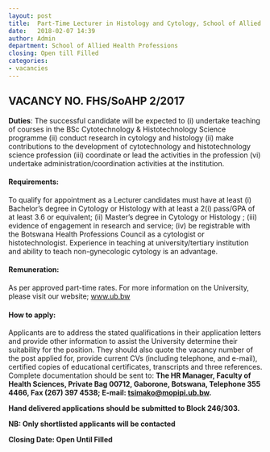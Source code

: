 ```yaml
---
layout: post
title:  Part-Time Lecturer in Histology and Cytology, School of Allied Health Professions (re-advertisement)
date:   2018-02-07 14:39
author: Admin
department: School of Allied Health Professions
closing: Open till Filled
categories:
- vacancies
---
```


## VACANCY NO. FHS/SoAHP 2/2017

**Duties**: The successful candidate will be expected to (i) undertake teaching of courses in the BSc Cytotechnology & Histotechnology Science programme (ii) conduct research in cytology and histology (ii) make contributions to the development of cytotechnology and histotechnology science profession (iii) coordinate or lead the activities in the profession (vi) undertake administration/coordination activities at the institution.

#### Requirements: 
To qualify for appointment as a Lecturer candidates must have at least (i) Bachelor’s degree in Cytology or Histology with at least a 2(i) pass/GPA of at least 3.6 or equivalent; (ii) Master’s degree in Cytology or Histology ; (iii) evidence of engagement in research and service; (iv) be registrable with the Botswana Health Professions Council as a cytologist or histotechnologist. Experience in teaching at university/tertiary institution and ability to teach non-gynecologic cytology is an advantage. 

#### Remuneration: 
As per approved part-time rates. For more information on the University, please visit our website; www.ub.bw

#### How to apply: 
Applicants are to address the stated qualifications in their application letters and provide other information to assist the University determine their suitability for the position. They should also quote the vacancy number of the post applied for, provide current CVs (including telephone, and e-mail), certified copies of educational certificates, transcripts and three references. Complete documentation should be sent to: **The HR Manager, Faculty of Health Sciences, Private Bag 00712, Gaborone, Botswana, Telephone 355 4466, Fax (267) 397 4538; E-mail:  tsimako@mopipi.ub.bw.**

**Hand delivered applications should be submitted to Block 246/303.**

**NB: Only shortlisted applicants will be contacted**

**Closing Date: Open Until Filled**